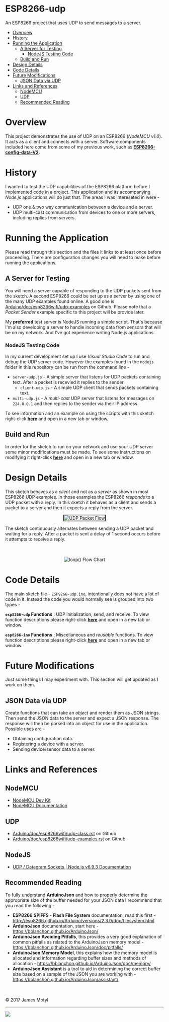 # ESP8266-udp

An ESP8266 project that uses UDP to send messages to a server. 

* [Overview](#overview)
* [History](#history)
* [Running the Application](#running-the-application)
    * [A Server for Testing](#a-server-for-testing)
        * [NodeJS Testing Code](#nodejs-testing-code)
    * [Build and Run](#build-and-run)
* [Design Details](#design-details)
* [Code Details](#code-details)
* [Future Modifications](#future-modifications)
    * [JSON Data via UDP](#json-data-via-udp)
* [Links and References](#links-and-references)
    * [NodeMCU](#nodemcu)
    * [UDP](#udp)
    * [Recommended Reading](#recommended-reading)

# Overview

This project demonstrates the use of UDP on an ESP8266 (*NodeMCU v1.0*). It acts as a client and connects with a server. Software components included here come from some of my previous work, such as **[ESP8266-config-data-V2](https://github.com/jxmot/ESP8266-config-data-V2)**.

# History

I wanted to test the UDP capabilities of the ESP8266 platform before I implemented code in a project. This application and its accompanying *Node.js* applications will do just that. The areas I was intereseted in were -

* UDP one & two way communication between a device and a server.
* UDP multi-cast communication from devices to one or more servers, including replies from servers.

# Running the Application

Please read through this section and the files it links to at least once before proceeding. There are configuration changes you will need to make before running the applications.

## A Server for Testing

You will need a server capable of responding to the UDP packets sent from the sketch. A second ESP8266 could be set up as a server by using one of the many UDP examples found online. A good one is [Arduino/doc/esp8266wifi/udp-examples](https://github.com/esp8266/Arduino/tree/master/doc/esp8266wifi/udp-examples.rst) on Github. Please note that a *Packet Sender* example specific to this project will be provide later.

My **preferred** test server is NodeJS running a simple script. That's because I'm also developing a server to handle incoming data from sensors that will be on my network. And I've got experience writing Node.js applications.

### NodeJS Testing Code

In my current development set up I use *Visual Studio Code* to run and debug the UDP server code. However the examples found in the `nodejs` folder in this repository can be run from the command line - 

* `server-udp.js` - A simple server that listens for UDP packets containing text. After a packet is recevied it replies to the sender.
    * `client-udp.js` - A simple UDP client that sends packets containing text.
* `multi-udp.js` - A *multi-cast* UDP server that listens for messages on `224.0.0.1` and then replies to the sender via their IP address.

To see information and an example on using the scripts with this sketch right-click **[here](NODE_TESTAPP.md)** and open in a new tab or window.

## Build and Run

In order for the sketch to run on your network and use your UDP server some minor modifications must be made. To see some instructions on modifying it right-click **[here](APPRUN.md)** and open in a new tab or window.

# Design Details

This sketch behaves as a *client* and not as a *server* as shown in most ESP8266 UDP examples. In those examples the ESP8266 *responds* to a UDP packet with a reply. In this sketch it behaves as a client and sends a packet to a server and then it expects a reply from the server.

<p align="center">
  <img src="./mdimg/udp-diagram-01.png" alt="UDP Packet Flow" txt="UDP Packet Flow" style="border: 2px solid black"/>
</p>

The sketch continuously alternates between sending a UDP packet and waiting for a reply. After a packet is sent a delay of 1 second occurs before it attempts to receive a reply.
<br>
<br>
<br>
<p align="center">
  <img src="./mdimg/udp-loop-flow.png" alt="loop() Flow Chart" txt="loop() Flow Chart" />
</p>

# Code Details

The main sketch file - `ESP9266-udp.ino`, intentionally does not have a lot of code in it. Instead the code you would normally see is grouped into two types - 

**`esp8266-udp` Functions** : UDP initialization, send, and receive. To view function descriptions please right-click **[here](ESP8266_UDP_FUNC.md)** and open in a new tab or window.

**`esp8266-ino` Functions** : Miscellaneous and *reusable* functions. To view function descriptions please right-click **[here](ESP8266_INO_FUNC.md)** and open in a new tab or window.

# Future Modifications

Just some things I may experiment with. This section will get updated as I work on them.

## JSON Data via UDP

Create functions that can take an *object* and render them as JSON strings. Then send the JSON data to the server and expect a JSON response. The response will then be parsed into an object for use in the application. Possible uses are - 

* Obtaining configuration data.
* Registering a device with a server.
* Sending device/sensor data to a server.

# Links and References

## NodeMCU

* [NodeMCU Dev Kit](https://github.com/nodemcu/nodemcu-devkit-v1.0)
* [NodeMCU Documentation](https://nodemcu.readthedocs.io/en/master/)

## UDP

* [Arduino/doc/esp8266wifi/udp-class.rst](https://github.com/esp8266/Arduino/tree/master/doc/esp8266wifi/udp-class.rst) on Github
* [Arduino/doc/esp8266wifi/udp-examples.rst](https://github.com/esp8266/Arduino/tree/master/doc/esp8266wifi/udp-examples.rst) on Github

## NodeJS

* [UDP / Datagram Sockets | Node.js v6.9.3 Documentation](https://nodejs.org/docs/v6.9.3/api/dgram.html)

## Recommended Reading

To fully understand **ArduinoJson** and how to properly determine the appropriate size of the buffer needed for your JSON data I recommend that you read the following - 

* **ESP8266 SPIFFS - Flash File System** documentation, read this first - <http://esp8266.github.io/Arduino/versions/2.3.0/doc/filesystem.html>
* **ArduinoJson** documentation, start here - <https://bblanchon.github.io/ArduinoJson/>
* **ArduinoJson Avoiding Pitfalls**, this provides a very good explanation of common pitfalls as related to the ArduinoJson memory model - <https://bblanchon.github.io/ArduinoJson/doc/pitfalls/>
* **ArduinoJson Memory Model**, this explains how the memory model is allocated and information regarding buffer sizes and methods of allocation - <https://bblanchon.github.io/ArduinoJson/doc/memory/>
* **ArduinoJson Assistant** is a tool to aid in determining the correct buffer size based on a sample of the JSON you are working with - <https://bblanchon.github.io/ArduinoJson/assistant/>

<br>
<br>
&copy; 2017 James Motyl

---
<img src="http://webexperiment.info/extcounter/mdcount.php?id=ESP8266-udp">
